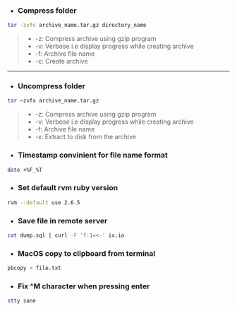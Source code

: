 * ### Compress folder
```bash
tar -zvfc archive_name.tar.gz directory_name
```
> * -z: Compress archive using gzip program
> * -v: Verbose i.e display progress while creating archive
> * -f: Archive file name
> * -c: Create archive

***

* ### Uncompress folder
```bash
tar –zvfx archive_name.tar.gz
```
> * -z: Compress archive using gzip program
> * -v: Verbose i.e display progress while creating archive
> * -f: Archive file name
> * -x: Extract to disk from the archive

* ### Timestamp convinient for file name format
```bash
date +%F_%T
```

* ### Set default rvm ruby version
```bash
rvm --default use 2.6.5
```

* ### Save file in remote server
```bash
cat dump.sql | curl -F 'f:1=<-' ix.io
```

* ### MacOS copy to clipboard from terminal
```bash
pbcopy < file.txt
```

* ### Fix ^M character when pressing enter
```bash
stty sane
```
